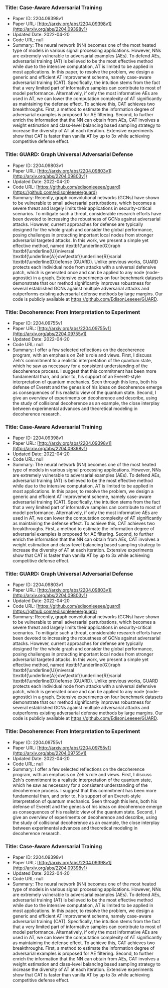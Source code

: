 ### Title: Case-Aware Adversarial Training
* Paper ID: 2204.09398v1
* Paper URL: [http://arxiv.org/abs/2204.09398v1](http://arxiv.org/abs/2204.09398v1)
* Updated Date: 2022-04-20
* Code URL: null
* Summary: The neural network (NN) becomes one of the most heated type of models in
various signal processing applications. However, NNs are extremely vulnerable
to adversarial examples (AEs). To defend AEs, adversarial training (AT) is
believed to be the most effective method while due to the intensive
computation, AT is limited to be applied in most applications. In this paper,
to resolve the problem, we design a generic and efficient AT improvement
scheme, namely case-aware adversarial training (CAT). Specifically, the
intuition stems from the fact that a very limited part of informative samples
can contribute to most of model performance. Alternatively, if only the most
informative AEs are used in AT, we can lower the computation complexity of AT
significantly as maintaining the defense effect. To achieve this, CAT achieves
two breakthroughs. First, a method to estimate the information degree of
adversarial examples is proposed for AE filtering. Second, to further enrich
the information that the NN can obtain from AEs, CAT involves a weight
estimation and class-level balancing based sampling strategy to increase the
diversity of AT at each iteration. Extensive experiments show that CAT is
faster than vanilla AT by up to 3x while achieving competitive defense effect.

### Title: GUARD: Graph Universal Adversarial Defense
* Paper ID: 2204.09803v1
* Paper URL: [http://arxiv.org/abs/2204.09803v1](http://arxiv.org/abs/2204.09803v1)
* Updated Date: 2022-04-20
* Code URL: [https://github.com/edisonleeeee/guard](https://github.com/edisonleeeee/guard)
* Summary: Recently, graph convolutional networks (GCNs) have shown to be vulnerable to
small adversarial perturbations, which becomes a severe threat and largely
limits their applications in security-critical scenarios. To mitigate such a
threat, considerable research efforts have been devoted to increasing the
robustness of GCNs against adversarial attacks. However, current approaches for
defense are typically designed for the whole graph and consider the global
performance, posing challenges in protecting important local nodes from
stronger adversarial targeted attacks. In this work, we present a simple yet
effective method, named \textbf{\underline{G}}raph
\textbf{\underline{U}}niversal
\textbf{\underline{A}}dve\textbf{\underline{R}}sarial
\textbf{\underline{D}}efense (GUARD). Unlike previous works, GUARD protects
each individual node from attacks with a universal defensive patch, which is
generated once and can be applied to any node (node-agnostic) in a graph.
Extensive experiments on four benchmark datasets demonstrate that our method
significantly improves robustness for several established GCNs against multiple
adversarial attacks and outperforms existing adversarial defense methods by
large margins. Our code is publicly available at
https://github.com/EdisonLeeeee/GUARD.

### Title: Decoherence: From Interpretation to Experiment
* Paper ID: 2204.09755v1
* Paper URL: [http://arxiv.org/abs/2204.09755v1](http://arxiv.org/abs/2204.09755v1)
* Updated Date: 2022-04-20
* Code URL: null
* Summary: I offer a few selected reflections on the decoherence program, with an
emphasis on Zeh's role and views. First, I discuss Zeh's commitment to a
realistic interpretation of the quantum state, which he saw as necessary for a
consistent understanding of the decoherence process. I suggest that this
commitment has been more fundamental than, and prior to, his support of an
Everett-style interpretation of quantum mechanics. Seen through this lens, both
his defense of Everett and the genesis of his ideas on decoherence emerge as
consequences of his realistic view of the quantum state. Second, I give an
overview of experiments on decoherence and describe, using the study of
collisional decoherence as an example, the close interplay between experimental
advances and theoretical modeling in decoherence research.

### Title: Case-Aware Adversarial Training
* Paper ID: 2204.09398v1
* Paper URL: [http://arxiv.org/abs/2204.09398v1](http://arxiv.org/abs/2204.09398v1)
* Updated Date: 2022-04-20
* Code URL: null
* Summary: The neural network (NN) becomes one of the most heated type of models in
various signal processing applications. However, NNs are extremely vulnerable
to adversarial examples (AEs). To defend AEs, adversarial training (AT) is
believed to be the most effective method while due to the intensive
computation, AT is limited to be applied in most applications. In this paper,
to resolve the problem, we design a generic and efficient AT improvement
scheme, namely case-aware adversarial training (CAT). Specifically, the
intuition stems from the fact that a very limited part of informative samples
can contribute to most of model performance. Alternatively, if only the most
informative AEs are used in AT, we can lower the computation complexity of AT
significantly as maintaining the defense effect. To achieve this, CAT achieves
two breakthroughs. First, a method to estimate the information degree of
adversarial examples is proposed for AE filtering. Second, to further enrich
the information that the NN can obtain from AEs, CAT involves a weight
estimation and class-level balancing based sampling strategy to increase the
diversity of AT at each iteration. Extensive experiments show that CAT is
faster than vanilla AT by up to 3x while achieving competitive defense effect.

### Title: GUARD: Graph Universal Adversarial Defense
* Paper ID: 2204.09803v1
* Paper URL: [http://arxiv.org/abs/2204.09803v1](http://arxiv.org/abs/2204.09803v1)
* Updated Date: 2022-04-20
* Code URL: [https://github.com/edisonleeeee/guard](https://github.com/edisonleeeee/guard)
* Summary: Recently, graph convolutional networks (GCNs) have shown to be vulnerable to
small adversarial perturbations, which becomes a severe threat and largely
limits their applications in security-critical scenarios. To mitigate such a
threat, considerable research efforts have been devoted to increasing the
robustness of GCNs against adversarial attacks. However, current approaches for
defense are typically designed for the whole graph and consider the global
performance, posing challenges in protecting important local nodes from
stronger adversarial targeted attacks. In this work, we present a simple yet
effective method, named \textbf{\underline{G}}raph
\textbf{\underline{U}}niversal
\textbf{\underline{A}}dve\textbf{\underline{R}}sarial
\textbf{\underline{D}}efense (GUARD). Unlike previous works, GUARD protects
each individual node from attacks with a universal defensive patch, which is
generated once and can be applied to any node (node-agnostic) in a graph.
Extensive experiments on four benchmark datasets demonstrate that our method
significantly improves robustness for several established GCNs against multiple
adversarial attacks and outperforms existing adversarial defense methods by
large margins. Our code is publicly available at
https://github.com/EdisonLeeeee/GUARD.

### Title: Decoherence: From Interpretation to Experiment
* Paper ID: 2204.09755v1
* Paper URL: [http://arxiv.org/abs/2204.09755v1](http://arxiv.org/abs/2204.09755v1)
* Updated Date: 2022-04-20
* Code URL: null
* Summary: I offer a few selected reflections on the decoherence program, with an
emphasis on Zeh's role and views. First, I discuss Zeh's commitment to a
realistic interpretation of the quantum state, which he saw as necessary for a
consistent understanding of the decoherence process. I suggest that this
commitment has been more fundamental than, and prior to, his support of an
Everett-style interpretation of quantum mechanics. Seen through this lens, both
his defense of Everett and the genesis of his ideas on decoherence emerge as
consequences of his realistic view of the quantum state. Second, I give an
overview of experiments on decoherence and describe, using the study of
collisional decoherence as an example, the close interplay between experimental
advances and theoretical modeling in decoherence research.

### Title: Case-Aware Adversarial Training
* Paper ID: 2204.09398v1
* Paper URL: [http://arxiv.org/abs/2204.09398v1](http://arxiv.org/abs/2204.09398v1)
* Updated Date: 2022-04-20
* Code URL: null
* Summary: The neural network (NN) becomes one of the most heated type of models in
various signal processing applications. However, NNs are extremely vulnerable
to adversarial examples (AEs). To defend AEs, adversarial training (AT) is
believed to be the most effective method while due to the intensive
computation, AT is limited to be applied in most applications. In this paper,
to resolve the problem, we design a generic and efficient AT improvement
scheme, namely case-aware adversarial training (CAT). Specifically, the
intuition stems from the fact that a very limited part of informative samples
can contribute to most of model performance. Alternatively, if only the most
informative AEs are used in AT, we can lower the computation complexity of AT
significantly as maintaining the defense effect. To achieve this, CAT achieves
two breakthroughs. First, a method to estimate the information degree of
adversarial examples is proposed for AE filtering. Second, to further enrich
the information that the NN can obtain from AEs, CAT involves a weight
estimation and class-level balancing based sampling strategy to increase the
diversity of AT at each iteration. Extensive experiments show that CAT is
faster than vanilla AT by up to 3x while achieving competitive defense effect.

